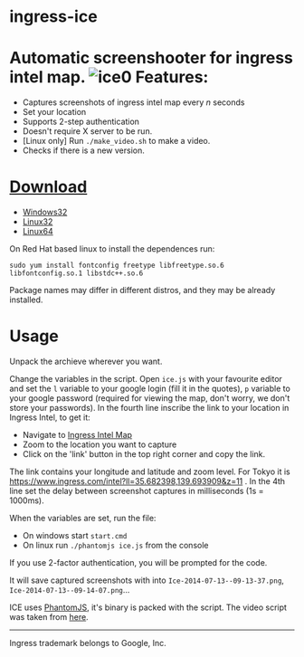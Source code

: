 ingress-ice
===========

Automatic screenshooter for ingress intel map.
![ice0](https://cloud.githubusercontent.com/assets/2771136/3548090/6441370c-08a6-11e4-9b0a-84a2992af060.png)
Features:
=========
 - Captures screenshots of ingress intel map every *n* seconds
 - Set your location 
 - Supports 2-step authentication
 - Doesn't require X server to be run.
 - [Linux only] Run `./make_video.sh` to make a video.
 - Checks if there is a new version.

[Download](https://github.com/nibogd/ingress-ice/releases)
========
- [Windows32](https://github.com/nibogd/ingress-ice/releases/download/v1.3.0/ice-win32.zip)
- [Linux32](https://github.com/nibogd/ingress-ice/releases/download/v1.3.0/ice-linux32.tar.gz)
- [Linux64](https://github.com/nibogd/ingress-ice/releases/download/v1.3.0/ice-linux64.tar.gz)


On Red Hat based linux to install the dependences run:
```
sudo yum install fontconfig freetype libfreetype.so.6 libfontconfig.so.1 libstdc++.so.6
```
Package names may differ in different distros, and they may be already installed.

Usage
=====
Unpack the archieve wherever you want.

Change the variables in the script. Open `ice.js` with your favourite editor and set the `l` variable to your google login (fill it in the quotes), `p` variable to your google password (required for viewing the map, don't worry, we don't store your passwords). In the fourth line inscribe the link to your location in Ingress Intel, to get it:
 - Navigate to [Ingress Intel Map](http://ingress.com/intel)
 - Zoom to the location you want to capture
 - Click on the 'link' button in the top right corner and copy the link.

The link contains your longitude and latitude and zoom level. For Tokyo it is https://www.ingress.com/intel?ll=35.682398,139.693909&z=11 . In the 4th line set the delay between screenshot captures in milliseconds (1s = 1000ms). 

When the variables are set, run the file:
- On windows start `start.cmd`
- On linux run `./phantomjs ice.js` from the console

If you use 2-factor authentication, you will be prompted for the code.

It will save captured screenshots with into `Ice-2014-07-13--09-13-37.png`, `Ice-2014-07-13--09-14-07.png`...

ICE uses [PhantomJS](http://phantomjs.org/), it's binary is packed with the script. The video script was taken from [here](https://github.com/schinken/ingress-screenshot/blob/master/make_video.sh).
<hr>
Ingress trademark belongs to Google, Inc.
